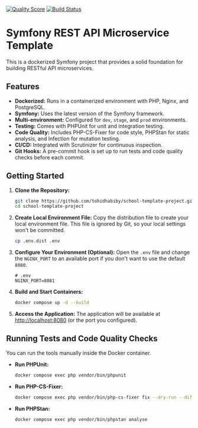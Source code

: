 [![Quality Score](https://img.shields.io/scrutinizer/g/tohidhabiby/school-template-project.svg?style=flat-square)](https://scrutinizer-ci.com/g/tohidhabiby/school-template-project) [![Build Status](https://img.shields.io/travis/tohidhabiby/school-template-project/master.svg?style=flat-square)](https://travis-ci.org/tohidhabiby/school-template-project)

# Symfony REST API Microservice Template

This is a dockerized Symfony project that provides a solid foundation for building RESTful API microservices.

## Features

*   **Dockerized:** Runs in a containerized environment with PHP, Nginx, and PostgreSQL.
*   **Symfony:** Uses the latest version of the Symfony framework.
*   **Multi-environment:** Configured for `dev`, `stage`, and `prod` environments.
*   **Testing:** Comes with PHPUnit for unit and integration testing.
*   **Code Quality:** Includes PHP-CS-Fixer for code style, PHPStan for static analysis, and Infection for mutation testing.
*   **CI/CD:** Integrated with Scrutinizer for continuous inspection.
*   **Git Hooks:** A pre-commit hook is set up to run tests and code quality checks before each commit.

## Getting Started

1.  **Clone the Repository:**
    ```bash
    git clone https://github.com/tohidhabiby/school-template-project.git
    cd school-template-project
    ```

2.  **Create Local Environment File:**
    Copy the distribution file to create your local environment file. This file is ignored by Git, so your local settings won't be committed.
    ```bash
    cp .env.dist .env
    ```

3.  **Configure Your Environment (Optional):**
    Open the `.env` file and change the `NGINX_PORT` to an available port if you don't want to use the default `8080`.
    ```
    # .env
    NGINX_PORT=8081
    ```

4.  **Build and Start Containers:**
    ```bash
    docker compose up -d --build
    ```

5.  **Access the Application:**
    The application will be available at [http://localhost:8080](http://localhost:8080) (or the port you configured).

## Running Tests and Code Quality Checks

You can run the tools manually inside the Docker container.

*   **Run PHPUnit:**
    ```bash
    docker compose exec php vendor/bin/phpunit
    ```

*   **Run PHP-CS-Fixer:**
    ```bash
    docker compose exec php vendor/bin/php-cs-fixer fix --dry-run --diff
    ```

*   **Run PHPStan:**
    ```bash
    docker compose exec php vendor/bin/phpstan analyse
    ```
